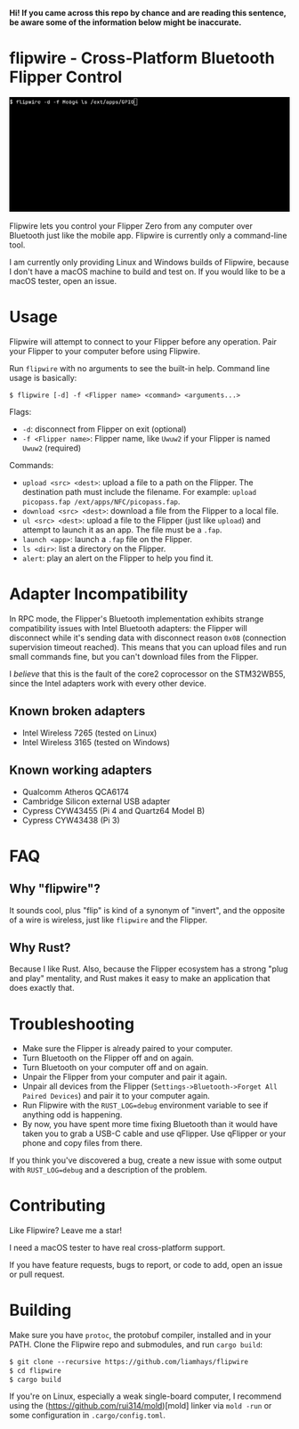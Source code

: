 **Hi! If you came across this repo by chance and are reading this sentence, be aware some of the information below might be inaccurate.**

# flipwire - Cross-Platform Bluetooth Flipper Control

![demo GIF of Flipwire](docs/demo.gif)

Flipwire lets you control your Flipper Zero from any computer over
Bluetooth just like the mobile app. Flipwire is currently only a
command-line tool.

I am currently only providing Linux and Windows builds of Flipwire,
because I don't have a macOS machine to build and test on. If you
would like to be a macOS tester, open an issue.

# Usage
Flipwire will attempt to connect to your Flipper before any
operation. Pair your Flipper to your computer before using Flipwire.

Run `flipwire` with no arguments to see the built-in help. Command
line usage is basically:

```
$ flipwire [-d] -f <Flipper name> <command> <arguments...>
```

Flags:

- `-d`: disconnect from Flipper on exit (optional)
- `-f <Flipper name>`: Flipper name, like `Uwuw2` if your Flipper is named `Uwuw2` (required)

Commands:

- `upload <src> <dest>`: upload a file to a path on the Flipper. The
  destination path must include the filename. For example: `upload
  picopass.fap /ext/apps/NFC/picopass.fap`.
- `download <src> <dest>`: download a file from the Flipper to a local
  file.
- `ul <src> <dest>`: upload a file to the Flipper (just like `upload`)
  and attempt to launch it as an app. The file must be a `.fap`.
- `launch <app>`: launch a `.fap` file on the Flipper.
- `ls <dir>`: list a directory on the Flipper.
- `alert`: play an alert on the Flipper to help you find it.


# Adapter Incompatibility
In RPC mode, the Flipper's Bluetooth implementation exhibits strange
compatibility issues with Intel Bluetooth adapters: the Flipper will
disconnect while it's sending data with disconnect reason `0x08`
(connection supervision timeout reached). This means that you can
upload files and run small commands fine, but you can't download files
from the Flipper.

I *believe* that this is the fault of the core2 coprocessor on the
STM32WB55, since the Intel adapters work with every other device.

## Known broken adapters
- Intel Wireless 7265 (tested on Linux)
- Intel Wireless 3165 (tested on Windows)

## Known working adapters
- Qualcomm Atheros QCA6174
- Cambridge Silicon external USB adapter
- Cypress CYW43455 (Pi 4 and Quartz64 Model B)
- Cypress CYW43438 (Pi 3)

# FAQ
## Why "flipwire"?
It sounds cool, plus "flip" is kind of a synonym of "invert", and the
opposite of a wire is wireless, just like `flipwire` and the Flipper.

## Why Rust?
Because I like Rust. Also, because the Flipper ecosystem has a strong
"plug and play" mentality, and Rust makes it easy to make an
application that does exactly that.

# Troubleshooting
- Make sure the Flipper is already paired to your computer.
- Turn Bluetooth on the Flipper off and on again.
- Turn Bluetooth on your computer off and on again.
- Unpair the Flipper from your computer and pair it again.
- Unpair all devices from the Flipper (`Settings->Bluetooth->Forget
  All Paired Devices`) and pair it to your computer again.
- Run Flipwire with the `RUST_LOG=debug` environment variable to see
  if anything odd is happening.
- By now, you have spent more time fixing Bluetooth than it would have
  taken you to grab a USB-C cable and use qFlipper. Use qFlipper or
  your phone and copy files from there.
  
If you think you've discovered a bug, create a new issue with some
output with `RUST_LOG=debug` and a description of the problem.

# Contributing
Like Flipwire? Leave me a star!

I need a macOS tester to have real cross-platform support.

If you have feature requests, bugs to report, or code to add, open an
issue or pull request.

# Building
Make sure you have `protoc`, the protobuf compiler, installed and in
your PATH. Clone the Flipwire repo and submodules, and run `cargo build`:

```
$ git clone --recursive https://github.com/liamhays/flipwire
$ cd flipwire
$ cargo build
```

If you're on Linux, especially a weak single-board computer, I
recommend using the (https://github.com/rui314/mold)[mold] linker
via `mold -run` or some configuration in `.cargo/config.toml`.
